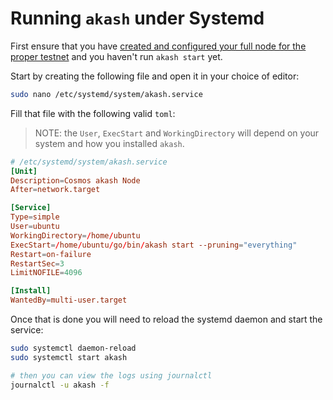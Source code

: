 # Running `akash` under Systemd

First ensure that you have [created and configured your full node for the proper testnet](./guides/node/validator.md) and you haven't run `akash start` yet.

Start by creating the following file and open it in your choice of editor:

```bash
sudo nano /etc/systemd/system/akash.service
```

Fill that file with the following valid `toml`:

> NOTE: the `User`, `ExecStart` and `WorkingDirectory` will depend on your system and how you installed `akash`.

```toml
# /etc/systemd/system/akash.service
[Unit]
Description=Cosmos akash Node
After=network.target

[Service]
Type=simple
User=ubuntu
WorkingDirectory=/home/ubuntu
ExecStart=/home/ubuntu/go/bin/akash start --pruning="everything"
Restart=on-failure
RestartSec=3
LimitNOFILE=4096

[Install]
WantedBy=multi-user.target
```

Once that is done you will need to reload the systemd daemon and start the service:

```bash
sudo systemctl daemon-reload
sudo systemctl start akash

# then you can view the logs using journalctl
journalctl -u akash -f
```
